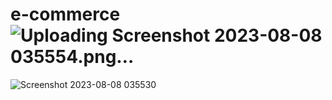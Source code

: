 # e-commerce![Uploading Screenshot 2023-08-08 035554.png…]()
![Screenshot 2023-08-08 035530](https://github.com/rikifadillah/e-commerce/assets/69122888/3bc891a1-b57e-4262-b7cb-8863a4e8f290)
